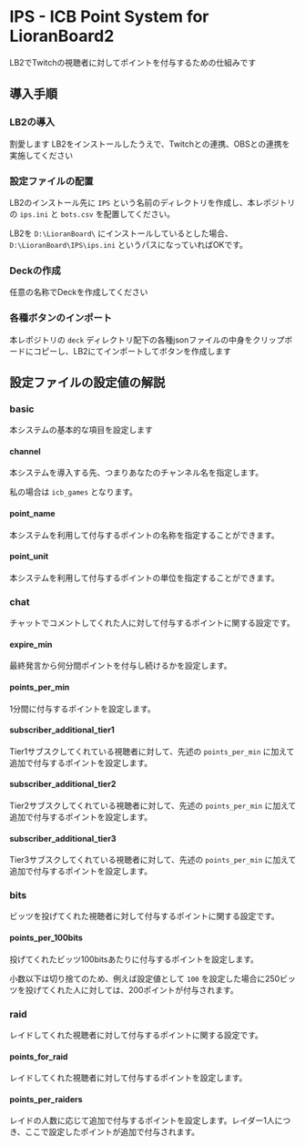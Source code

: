 # IPS - ICB Point System for LioranBoard2
LB2でTwitchの視聴者に対してポイントを付与するための仕組みです

## 導入手順
### LB2の導入
割愛します
LB2をインストールしたうえで、Twitchとの連携、OBSとの連携を実施してください

### 設定ファイルの配置
LB2のインストール先に `IPS` という名前のディレクトリを作成し、本レポジトリの `ips.ini` と `bots.csv` を配置してください。

LB2を `D:\LioranBoard\` にインストールしているとした場合、 `D:\LioranBoard\IPS\ips.ini` というパスになっていればOKです。

### Deckの作成
任意の名称でDeckを作成してください

### 各種ボタンのインポート
本レポジトリの `deck` ディレクトリ配下の各種jsonファイルの中身をクリップボードにコピーし、LB2にてインポートしてボタンを作成します

## 設定ファイルの設定値の解説
### basic
本システムの基本的な項目を設定します

#### channel
本システムを導入する先、つまりあなたのチャンネル名を指定します。

私の場合は `icb_games` となります。

#### point_name
本システムを利用して付与するポイントの名称を指定することができます。

#### point_unit
本システムを利用して付与するポイントの単位を指定することができます。


### chat
チャットでコメントしてくれた人に対して付与するポイントに関する設定です。

#### expire_min
最終発言から何分間ポイントを付与し続けるかを設定します。

#### points_per_min
1分間に付与するポイントを設定します。

#### subscriber_additional_tier1
Tier1サブスクしてくれている視聴者に対して、先述の `points_per_min` に加えて追加で付与するポイントを設定します。

#### subscriber_additional_tier2
Tier2サブスクしてくれている視聴者に対して、先述の `points_per_min` に加えて追加で付与するポイントを設定します。

#### subscriber_additional_tier3
Tier3サブスクしてくれている視聴者に対して、先述の `points_per_min` に加えて追加で付与するポイントを設定します。

### bits
ビッツを投げてくれた視聴者に対して付与するポイントに関する設定です。

#### points_per_100bits
投げてくれたビッツ100bitsあたりに付与するポイントを設定します。

小数以下は切り捨てのため、例えば設定値として `100` を設定した場合に250ビッツを投げてくれた人に対しては、200ポイントが付与されます。

### raid
レイドしてくれた視聴者に対して付与するポイントに関する設定です。

#### points_for_raid
レイドしてくれた視聴者に対して付与するポイントを設定します。

#### points_per_raiders
レイドの人数に応じて追加で付与するポイントを設定します。レイダー1人につき、ここで設定したポイントが追加で付与されます。
